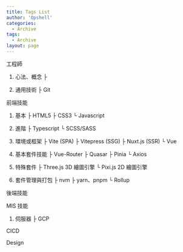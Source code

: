 ```yaml
---
title: Tags List
author: 'Opshell'
categories:
  - Archive
tags:
  - Archive
layout: page
---
```


<TemplateTagsList />

工程師
  1. 心法、概念
  ├

  2. 通用技術
  ├ Git

前端技能
  1. 基本
  ├ HTML5
  ├ CSS3
  └ Javascript

  2. 進階
  ├ Typescript
  └ SCSS/SASS

  3. 環境或框架
  ├ Vite (SPA)
  ├ Vitepress (SSG)
  ├ Nuxt.js (SSR)
  └ Vue

  4. 基本套件技能
  ├ Vue-Router
  ├ Quasar
  ├ Pinia
  └ Axios

  5. 特殊套件
  ├ Three.js 3D 繪圖引擎
  └ Pixi.js 2D 繪圖引擎

  6. 套件管理與打包
  ├ nvm
  ├ yarn、pnpm
  └ Rollup

後端技能

MIS 技能
  1. 伺服器
  ├ GCP

CICD

Design
